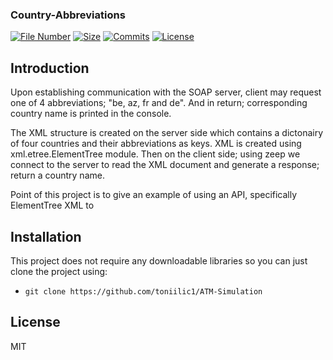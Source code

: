 ### Country-Abbreviations

[![File Number](https://img.shields.io/github/directory-file-count/toniilic1/Country-Abbreviations "File Number")](https://github.com/toniilic1/Country-Abbreviations)
[![Size](https://img.shields.io/github/repo-size/toniilic1/Country-Abbreviations)](https://github.com/toniilic1/Country-Abbreviations)
[![Commits](https://img.shields.io/github/commit-activity/m/toniilic1/Country-Abbreviations)](https://github.com/toniilic1/Country-Abbreviations/graphs/commit-activity)
[![License](https://img.shields.io/github/license/toniilic1/Country-Abbreviations "License")](https://github.com/toniilic1/Country-Abbreviations/blob/master/LICENSE.txt "License")

## Introduction

Upon establishing communication with the SOAP server, client may request one of 4 abbreviations; "be, az, fr and de". And in return; corresponding country name is printed in the console.

The XML structure is created on the server side which contains a dictonairy of four countries and their abbreviations as keys. XML is created using xml.etree.ElementTree module. Then on the client side; using zeep we connect to the server to read the XML document and generate a response; return a country name.

Point of this project is to give an example of using an API, specifically ElementTree XML to 

## Installation
This project does not require any downloadable libraries so you can just clone the project using:
- ```git clone https://github.com/toniilic1/ATM-Simulation```

## License

MIT
